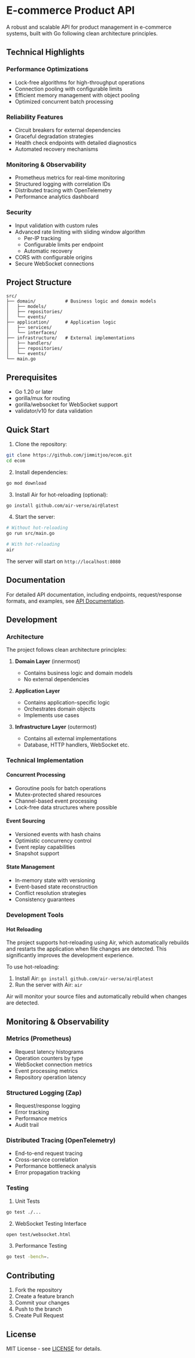 # E-commerce Product API

A robust and scalable API for product management in e-commerce systems, built with Go following clean architecture principles.

## Technical Highlights

### Performance Optimizations
- Lock-free algorithms for high-throughput operations
- Connection pooling with configurable limits
- Efficient memory management with object pooling
- Optimized concurrent batch processing

### Reliability Features
- Circuit breakers for external dependencies
- Graceful degradation strategies
- Health check endpoints with detailed diagnostics
- Automated recovery mechanisms

### Monitoring & Observability
- Prometheus metrics for real-time monitoring
- Structured logging with correlation IDs
- Distributed tracing with OpenTelemetry
- Performance analytics dashboard

### Security
- Input validation with custom rules
- Advanced rate limiting with sliding window algorithm
  - Per-IP tracking
  - Configurable limits per endpoint
  - Automatic recovery
- CORS with configurable origins
- Secure WebSocket connections

## Project Structure

```
src/
├── domain/           # Business logic and domain models
│   ├── models/
│   ├── repositories/
│   └── events/
├── application/      # Application logic
│   ├── services/
│   └── interfaces/
├── infrastructure/   # External implementations
│   ├── handlers/
│   ├── repositories/
│   └── events/
└── main.go
```

## Prerequisites

- Go 1.20 or later
- gorilla/mux for routing
- gorilla/websocket for WebSocket support
- validator/v10 for data validation

## Quick Start

1. Clone the repository:
```bash
git clone https://github.com/jimmitjoo/ecom.git
cd ecom
```

2. Install dependencies:
```bash
go mod download
```

3. Install Air for hot-reloading (optional):
```bash
go install github.com/air-verse/air@latest
```

4. Start the server:
```bash
# Without hot-reloading
go run src/main.go

# With hot-reloading
air
```

The server will start on `http://localhost:8080`

## Documentation

For detailed API documentation, including endpoints, request/response formats, and examples, see [API Documentation](docs/api.md).

## Development

### Architecture

The project follows clean architecture principles:

1. **Domain Layer** (innermost)
   - Contains business logic and domain models
   - No external dependencies

2. **Application Layer**
   - Contains application-specific logic
   - Orchestrates domain objects
   - Implements use cases

3. **Infrastructure Layer** (outermost)
   - Contains all external implementations
   - Database, HTTP handlers, WebSocket etc.

### Technical Implementation

#### Concurrent Processing
- Goroutine pools for batch operations
- Mutex-protected shared resources
- Channel-based event processing
- Lock-free data structures where possible

#### Event Sourcing
- Versioned events with hash chains
- Optimistic concurrency control
- Event replay capabilities
- Snapshot support

#### State Management
- In-memory state with versioning
- Event-based state reconstruction
- Conflict resolution strategies
- Consistency guarantees

### Development Tools

#### Hot Reloading
The project supports hot-reloading using Air, which automatically rebuilds and restarts the application when file changes are detected. This significantly improves the development experience.

To use hot-reloading:
1. Install Air: `go install github.com/air-verse/air@latest`
2. Run the server with Air: `air`

Air will monitor your source files and automatically rebuild when changes are detected.

## Monitoring & Observability

### Metrics (Prometheus)
- Request latency histograms
- Operation counters by type
- WebSocket connection metrics
- Event processing metrics
- Repository operation latency

### Structured Logging (Zap)
- Request/response logging
- Error tracking
- Performance metrics
- Audit trail

### Distributed Tracing (OpenTelemetry)
- End-to-end request tracing
- Cross-service correlation
- Performance bottleneck analysis
- Error propagation tracking
### Testing

1. Unit Tests
```bash
go test ./...
```

2. WebSocket Testing Interface
```bash
open test/websocket.html
```

3. Performance Testing
```bash
go test -bench=.
```

## Contributing

1. Fork the repository
2. Create a feature branch
3. Commit your changes
4. Push to the branch
5. Create Pull Request

## License

MIT License - see [LICENSE](LICENSE) for details. 